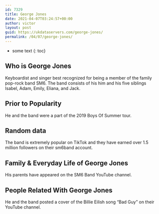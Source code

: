 ```yaml
---
id: 7329
title: George Jones
date: 2021-04-07T03:24:57+00:00
author: victor
layout: post
guid: https://ukdataservers.com/george-jones/
permalink: /04/07/george-jones/
---
```


* some text
{: toc}


## Who is George Jones



Keyboardist and singer best recognized for being a member of the family pop-rock band SM6. The band consists of his him and his five siblings Isabel, Adam, Emily, Eliana, and Jack. 

                
                
                
## Prior to Popularity



He and the band were a part of the 2019 Boys Of Summer tour.

                
                
                
## Random data



The band is extremely popular on TikTok and they have earned over 1.5 million followers on their sm6band account. 

                
                
                
## Family & Everyday Life of George Jones



His parents have appeared on the SM6 Band YouTube channel. 

                
                
                
## People Related With George Jones



He and the band posted a cover of the Billie Eilish song &#8220;Bad Guy&#8221; on their YouTube channel. 

                
              
            
          
          
          